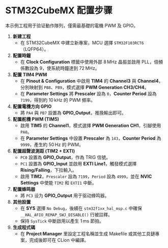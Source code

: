# STM32CubeMX 配置步骤

本示例工程用于验证動作隊列，僅需最基礎的電機 PWM 及 GPIO。

1. **新建工程**
   - 在 STM32CubeMX 中建立新專案，MCU 選擇 `STM32F103RCT6`（LQFP64）。
2. **配置時鐘**
   - 在 **Clock Configuration** 標籤中使用外部 8 MHz 晶振並啟用 PLL，倍頻係數設為 9，使系統時鐘達到 72 MHz。
3. **配置 TIM4 PWM**
   - 在 **Pinout & Configuration** 中啟用 **TIM4** 的 **Channel3** 與 **Channel4**，分別映射到 `PB8`、`PB9`，模式選擇 **PWM Generation CH3/CH4**。
   - 在 **Parameter Settings** 將 **Prescaler** 設為 `0`，**Counter Period** 設為 `7199`，得到約 10 kHz 的 PWM 頻率。
4. **配置電機方向 GPIO**
   - 將 `PA4` 與 `PB7` 設置為 **GPIO_Output**，推挽輸出即可。
5. **配置舵機 PWM (TIM5)**
   - 啟用 **TIM5** 的 **Channel1**，模式選擇 **PWM Generation CH1**，引腳使用 `PA0`。
   - 在 **Parameter Settings** 中設置 **Prescaler** 為 `143`，**Counter Period** 為 `9999`，產生約 50 Hz 的 PWM。
6. **配置超聲波測距 (TIM2 + EXTI)**
   - `PC0` 設置為 **GPIO_Output**，作為 TRIG 信號。
   - `PC1` 設置為 **GPIO_Input** 並啟用 **EXTI Line1**，觸發模式選擇 **Rising/Falling**，下拉輸入。
   - 啟用 **TIM2**，`Prescaler` 設為 `7199`，`Period` 設為 `4999`，並在 **NVIC Settings** 中使能 `TIM2` 和 `EXTI1` 中斷。
7. **配置蜂鸣器**
   - 將 `PC3` 设为 **GPIO_Output** 用于驱动蜂鸣器。
8. **其他設置**
   - 在 **SYS** 選擇 `No Debug`，後續在 `stm32f1xx_hal_msp.c` 中確保 `__HAL_AFIO_REMAP_SWJ_DISABLE()` 行被註釋。
   - 保持 `SysTick` 中斷啟用以產生 1 ms 節拍。
9. **生成程式碼**
   - 在 **Project Manager** 里設定工程名稱並生成 Makefile 或其他工具鏈專案，完成後即可在 CLion 中編譯。
